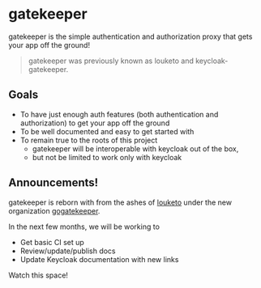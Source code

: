 # gatekeeper

gatekeeper is the simple authentication and authorization proxy that gets your app off the ground!

> gatekeeper was previously known as louketo and keycloak-gatekeeper.

## Goals

+ To have just enough auth features (both authentication and authorization) to get your app off the ground
+ To be well documented and easy to get started with
+ To remain true to the roots of this project
  + gatekeeper will be interoperable with keycloak out of the box,
  + but not be limited to work only with keycloak

## Announcements!

gatekeeper is reborn with from the ashes of
[louketo](https://github.com/louketo/louketo-proxy/) under the new organization
[gogatekeeper](https://github.com/gogatekeeper/).

In the next few months, we will be working to

+ Get basic CI set up
+ Review/update/publish docs
+ Update Keycloak documentation with new links

Watch this space!

